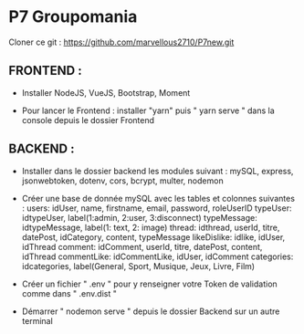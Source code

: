 # P7 Groupomania

Cloner ce git : https://github.com/marvellous2710/P7new.git



## FRONTEND :

- Installer NodeJS, VueJS, Bootstrap, Moment

- Pour lancer le Frontend : installer "yarn" puis " yarn serve " dans la console depuis le dossier Frontend



## BACKEND : 

- Installer dans le dossier backend les modules suivant : mySQL, express, jsonwebtoken, dotenv, cors, bcrypt, multer, nodemon

- Créer une base de donnée mySQL avec les tables et colonnes suivantes :
users: idUser, name, firstname, email, password, roleUserID
typeUser: idtypeUser, label(1:admin, 2:user, 3:disconnect)
typeMessage: idtypeMessage, label(1: text, 2: image)
thread: idthread, userId, titre, datePost, idCategory, content, typeMessage
likeDislike: idlike, idUser, idThread
comment: idComment, userId, titre, datePost, content, idThread
commentLike: idCommentLike, idUser, idComment
categories: idcategories, label(General, Sport, Musique, Jeux, Livre, Film)

- Créer un fichier " .env " pour y renseigner votre Token de validation comme dans " .env.dist "

- Démarrer " nodemon serve " depuis le dossier Backend sur un autre terminal
